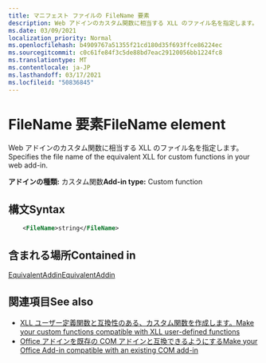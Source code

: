```yaml
---
title: マニフェスト ファイルの FileName 要素
description: Web アドインのカスタム関数に相当する XLL のファイル名を指定します。
ms.date: 03/09/2021
localization_priority: Normal
ms.openlocfilehash: b4909767a51355f21cd180d35f693ffce86224ec
ms.sourcegitcommit: c0c61fe84f3c5de88bd7eac29120056bb1224fc8
ms.translationtype: MT
ms.contentlocale: ja-JP
ms.lasthandoff: 03/17/2021
ms.locfileid: "50836845"
---
```

# <a name="filename-element"></a><span data-ttu-id="7d1c6-103">FileName 要素</span><span class="sxs-lookup"><span data-stu-id="7d1c6-103">FileName element</span></span>

<span data-ttu-id="7d1c6-104">Web アドインのカスタム関数に相当する XLL のファイル名を指定します。</span><span class="sxs-lookup"><span data-stu-id="7d1c6-104">Specifies the file name of the equivalent XLL for custom functions in your web add-in.</span></span>

<span data-ttu-id="7d1c6-105">**アドインの種類:** カスタム関数</span><span class="sxs-lookup"><span data-stu-id="7d1c6-105">**Add-in type:** Custom function</span></span>

## <a name="syntax"></a><span data-ttu-id="7d1c6-106">構文</span><span class="sxs-lookup"><span data-stu-id="7d1c6-106">Syntax</span></span>

```XML
    <FileName>string</FileName>  
```

## <a name="contained-in"></a><span data-ttu-id="7d1c6-107">含まれる場所</span><span class="sxs-lookup"><span data-stu-id="7d1c6-107">Contained in</span></span>

[<span data-ttu-id="7d1c6-108">EquivalentAddin</span><span class="sxs-lookup"><span data-stu-id="7d1c6-108">EquivalentAddin</span></span>](equivalentaddin.md)


## <a name="see-also"></a><span data-ttu-id="7d1c6-109">関連項目</span><span class="sxs-lookup"><span data-stu-id="7d1c6-109">See also</span></span>

- [<span data-ttu-id="7d1c6-110">XLL ユーザー定義関数と互換性のある、カスタム関数を作成します。</span><span class="sxs-lookup"><span data-stu-id="7d1c6-110">Make your custom functions compatible with XLL user-defined functions</span></span>](../../excel/make-custom-functions-compatible-with-xll-udf.md)
- [<span data-ttu-id="7d1c6-111">Office アドインを既存の COM アドインと互換できるようにする</span><span class="sxs-lookup"><span data-stu-id="7d1c6-111">Make your Office Add-in compatible with an existing COM add-in</span></span>](../../develop/make-office-add-in-compatible-with-existing-com-add-in.md)